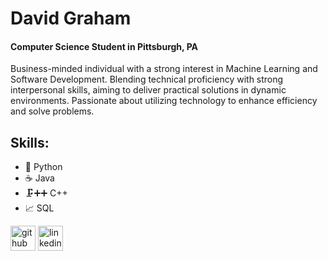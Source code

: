 # David Graham
#### Computer Science Student in Pittsburgh, PA
Business-minded individual with a strong interest in Machine Learning and Software Development. Blending technical proficiency with strong interpersonal skills, aiming to deliver practical solutions in dynamic environments. Passionate about utilizing technology to enhance efficiency and solve problems.



## Skills: 
- 🐍 Python
- ☕️ Java
- 🗜️➕➕ C++
- 📈 SQL



[<img src='https://cdn.jsdelivr.net/npm/simple-icons@3.0.1/icons/github.svg' alt='github' height='40'>](https://github.com/DevJGraham)  [<img src='https://cdn.jsdelivr.net/npm/simple-icons@3.0.1/icons/linkedin.svg' alt='linkedin' height='40'>](www.linkedin.com/in/davidgraham-cs)  

